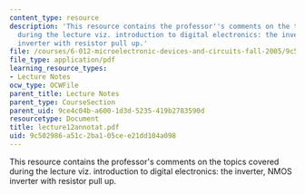 ```yaml
---
content_type: resource
description: 'This resource contains the professor''s comments on the topics covered
  during the lecture viz. introduction to digital electronics: the inverter, NMOS
  inverter with resistor pull up.'
file: /courses/6-012-microelectronic-devices-and-circuits-fall-2005/9c502986a51c2ba105cee21dd104a098_lecture12annotat.pdf
file_type: application/pdf
learning_resource_types:
- Lecture Notes
ocw_type: OCWFile
parent_title: Lecture Notes
parent_type: CourseSection
parent_uid: 9ce4c04b-a600-1d3d-5235-419b2783590d
resourcetype: Document
title: lecture12annotat.pdf
uid: 9c502986-a51c-2ba1-05ce-e21dd104a098
---
```

This resource contains the professor's comments on the topics covered during the lecture viz. introduction to digital electronics: the inverter, NMOS inverter with resistor pull up.

